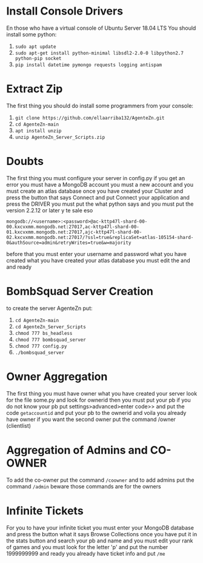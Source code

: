 # Install Console Drivers 
En those who have a virtual console of Ubuntu Server 18.04 LTS 
You should install some python:
1. ```sudo apt update```
2. ```sudo apt-get install python-minimal libsdl2-2.0-0 libpython2.7 python-pip socket```
3. ```pip install datetime pymongo requests logging antispam```

# Extract Zip
The first thing you should do install some programmers from your console:
1. ```git clone https://github.com/ellaarriba132/AgenteZn.git```
2. ```cd AgenteZn-main```
3. ```apt install unzip```
4. ```unzip AgenteZn_Server_Scripts.zip```

# Doubts
The first thing you must configure your server in config.py if you get an error you must have a MongoDB account you must a new account and you must create an atlas database once you have created your Cluster and press the button that says Connect and put Connect your application and press the DRIVER you must put the what python says
and you must put the version 2.2.12 or later y te sale eso

```mongodb://<username>:<password>@ac-kttp47l-shard-00-00.kxcvxmm.mongodb.net:27017,ac-kttp47l-shard-00-01.kxcvxmm.mongodb.net:27017,ajc-kttp47l-shard-00-02.kxcvxmm.mongodb.net:27017/?ssl=true&replicaSet=atlas-105154-shard-0&authSource=admin&retryWrites=true&w=majority```

before that you must enter your username and password what you have created what you have created your atlas database
you must edit the <username> and <password> and ready
  
# BombSquad Server Creation
to create the server AgenteZn put:
1. ```cd AgenteZn-main```
2. ```cd AgenteZn_Server_Scripts```
3. ```chmod 777 bs_headless```
4. ```chmod 777 bombsquad_server```
5. ```chmod 777 config.py```
6. ```./bombsquad_server```

# Owner Aggregation
The first thing you must have owner what you have created your server look for the file some.py and look for ownerid then you must put your pb if you do not know your pb put settings>advanced>enter code>> and put the code ```getaccountid``` and put your pb to the ownerid and voila you already have owner if you want the second owner put the command /owner (clientlist)
  
# Aggregation of Admins and CO-OWNER
To add the co-owner put the command ```/coowner``` and to add admins put the command ```/admin``` beware those commands are for the owners
  
# Infinite Tickets
For you to have your infinite ticket you must enter your MongoDB database and press the button what it says Browse Collections once you have put it in the stats button and search your pb and name and you must edit your rank of games 
and you must look for the letter 'p' and put the number 1999999999 and ready you already have ticket info and put ```/me```
  
  
  
  
